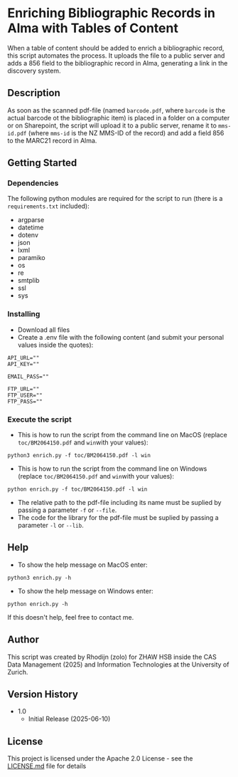 # Enriching Bibliographic Records in Alma with Tables of Content

When a table of content should be added to enrich a bibliographic record, this script automates the process. It uploads the file to a public server and adds a 856 field to the bibliographic record in Alma, generating a link in the discovery system.

## Description

As soon as the scanned pdf-file (named `barcode.pdf`, where `barcode` is the actual barcode ot the bibliographic item) is placed in a folder on a computer or on Sharepoint, the script will upload it to a public server, rename it to ```mms-id.pdf``` (where ```mms-id``` is the NZ MMS-ID of the record) and add a field 856 to the MARC21 record in Alma.

## Getting Started

### Dependencies

The following python modules are required for the script to run (there is a `requirements.txt` included):
* argparse
* datetime
* dotenv
* json
* lxml
* paramiko
* os
* re
* smtplib
* ssl
* sys

### Installing

* Download all files
* Create a .env file with the following content (and submit your personal values inside the quotes):
```
API_URL=""
API_KEY=""

EMAIL_PASS=""

FTP_URL=""
FTP_USER=""
FTP_PASS=""
```

### Execute the script

* This is how to run the script from the command line on MacOS (replace `toc/BM2064150.pdf` and `win`with your values):
```
python3 enrich.py -f toc/BM2064150.pdf -l win
```
* This is how to run the script from the command line on Windows (replace `toc/BM2064150.pdf` and `win`with your values):
```
python enrich.py -f toc/BM2064150.pdf -l win
```
* The relative path to the pdf-file including its name must be suplied by passing a parameter `-f` or `--file`.
* The code for the library for the pdf-file must be suplied by passing a parameter `-l` or `--lib`.

## Help

* To show the help message on MacOS enter:
```
python3 enrich.py -h
```
* To show the help message on Windows enter:
```
python enrich.py -h
```
If this doesn't help, feel free to contact me.

## Author

This script was created by Rhodijn (zolo) for ZHAW HSB inside the CAS Data Management (2025) and Information Technologies at the University of Zurich.

## Version History

* 1.0
    * Initial Release (2025-06-10)

## License

This project is licensed under the Apache 2.0 License - see the [LICENSE.md](https://github.com/rhodijn/toc/blob/main/LICENSE.md) file for details
